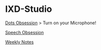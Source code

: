 # IXD-Studio

[Dots Obsession](https://openprocessing.org/sketch/1335773) > Turn on your Microphone!

[Speech Obsession](https://openprocessing.org/sketch/1335902)

[Weekly Notes](https://github.com/jljuli/IXD-Studio/wiki)
